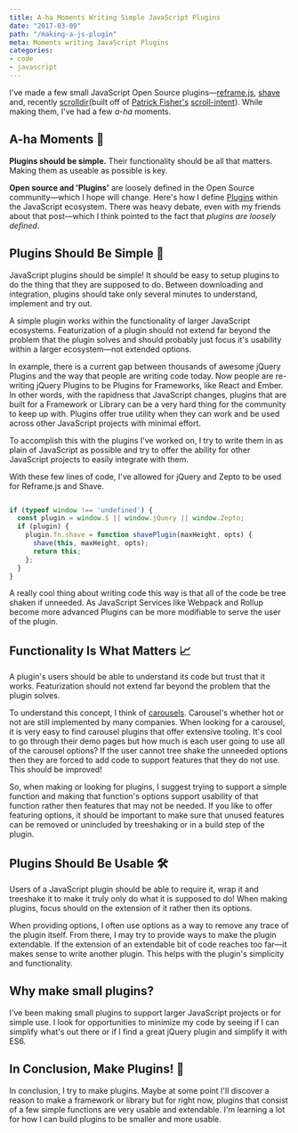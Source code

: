 ```yaml
---
title: A-ha Moments Writing Simple JavaScript Plugins
date: "2017-03-09"
path: "/making-a-js-plugin"
meta: Moments writing JavaScript Plugins
categories:
- code
- javascript
---
```


I've made a few small JavaScript Open Source plugins—[reframe.js](https://dollarshaveclub.github.io/reframe.js/), [shave](https://dollarshaveclub.github.io/shave/) and, recently [scrolldir](https://github.com/dollarshaveclub/scrolldir)(built off of [Patrick Fisher's](https://github.com/pwfisher) [scroll-intent](https://github.com/pwfisher/scroll-intent.js)). While making them, I've had a few _a-ha_ moments.

## A-ha Moments 💭
**Plugins should be simple.** Their functionality should be all that matters. Making them as useable as possible is key.

**Open source and 'Plugins'** are loosely defined in the Open Source community—which I hope will change. Here's how I define [Plugins](https://jeffry.in/4-categories-js-projects/) within the JavaScript ecosystem. There was heavy debate, even with my friends about that post—which I think pointed to the fact that _plugins are loosely defined_.

## Plugins Should Be Simple 💁

JavaScript plugins should be simple! It should be easy to setup plugins to do the thing that they are supposed to do. Between downloading and integration, plugins should take only several minutes to understand, implement and try out.

A simple plugin works within the functionality of larger JavaScript ecosystems. Featurization of a plugin should not extend far beyond the problem that the plugin solves and should probably just focus it's usability within a larger ecosystem—not extended options.

In example, there is a current gap between thousands of awesome jQuery Plugins and the way that people are writing code today. Now people are re-writing jQuery Plugins to be Plugins for Frameworks, like React and Ember. In other words, with the rapidness that JavaScript changes, plugins that are built for a Framework or Library can be a very hard thing for the community to keep up with. Plugins offer true utility when they can work and be used across other JavaScript projects with minimal effort.

To accomplish this with the plugins I've worked on, I try to write them in as plain of JavaScript as possible and try to offer the ability for other JavaScript projects to easily integrate with them.

With these few lines of code, I've allowed for jQuery and Zepto to be used for Reframe.js and Shave.

```javaScript

if (typeof window !== 'undefined') {
  const plugin = window.$ || window.jQuery || window.Zepto;
  if (plugin) {
    plugin.fn.shave = function shavePlugin(maxHeight, opts) {
      shave(this, maxHeight, opts);
      return this;
    };
  }
}

```

A really cool thing about writing code this way is that all of the code be tree shaken if unneeded. As JavaScript Services like Webpack and Rollup become more advanced Plugins can be more modifiable to serve the user of the plugin.

## Functionality Is What Matters 📈

A plugin's users should be able to understand its code but trust that it works. Featurization should not extend far beyond the problem that the plugin solves.

To understand this concept, I think of [carousels](http://shouldiuseacarousel.com/). Carousel's whether hot or not are still implemented by many companies. When looking for a carousel, it is very easy to find carousel plugins that offer extensive tooling. It's cool to go through their demo pages but how much is each user going to use all of the carousel options? If the user cannot tree shake the unneeded options then they are forced to add code to support features that they do not use. This should be improved!

So, when making or looking for plugins, I suggest trying to support a simple function and making that function's options support usability of that function rather then features that may not be needed. If you like to offer featuring options, it should be important to make sure that unused features can be removed or unincluded by treeshaking or in a build step of the plugin.

## Plugins Should Be Usable 🛠

Users of a JavaScript plugin should be able to require it, wrap it and treeshake it to make it truly only do what it is supposed to do! When making plugins, focus should on the extension of it rather then its options.

When providing options, I often use options as a way to remove any trace of the plugin itself. From there, I may try to provide ways to make the plugin extendable. If the extension of an extendable bit of code reaches too far—it makes sense to write another plugin. This helps with the plugin's simplicity and functionality.

## Why make small plugins?
I've been making small plugins to support larger JavaScript projects or for simple use. I look for opportunities to minimize my code by seeing if I can simplify what's out there or if I find a great jQuery plugin and simplify it with ES6.

## In Conclusion, Make Plugins! 🚀

In conclusion, I try to make plugins. Maybe at some point I'll discover a reason to make a framework or library but for right now, plugins that consist of a few simple functions are very usable and extendable. I'm learning a lot for how I can build plugins to be smaller and more usable.
